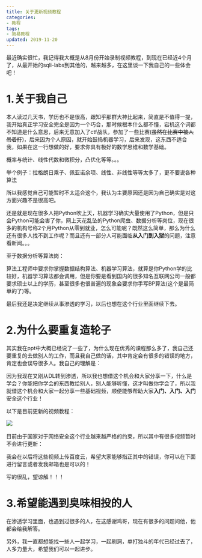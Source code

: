 ```yaml
---
title: 关于更新视频教程
categories:
- 教程
tags:
- 简易教程
updated: 2019-11-20
---
```




最近确实很忙，我记得我大概是从8月份开始录制视频教程，到现在已经近4个月了，从最开始的sqli-labs到其他的，越来越多，在这里谈一下我自己的一些体会吧！



# 1.关于我自己

本人读过几天书，学历也不是很高，跟知乎那群大神比起来，简直是不值得一提，我开始真正学习安全完全是因为一个巧合，那时候根本什么都不懂，宕机这个词都不知道是什么意思，后来无意加入了ctf战队，参加了一些比赛(<s>虽然在比赛中被人吊着打</s>)，后来因为个人原因，就开始鼓捣机器学习，后来发现，这东西不适合我，如果在这一行想做的好，要求你具有极好的数学思维和数学基础。

概率与统计、线性代数和微积分，凸优化等等。。。

举个例子：拉格朗日乘子、佩亚诺余项、线性、非线性等等太多了，更不要说各种算法

所以我感觉自己可能暂时不太适合这个，我认为主要原因还是因为自己确实是对这方面兴趣不是很高吧。

还是就是现在很多人把Python吹上天，机器学习确实大量使用了Python，但是只会Python可能会害了你，网上天花乱坠的Python爬虫、数据分析等岗位，现在很多的机构号称2个月Python从零到就业，怎么可能呢？既然这么简单，那么为什么还有很多人找不到工作呢？而且还有一部分人可能面临**从入门到入狱**的问题，注意看新闻。。。

至于数据分析等算法岗：

算法工程师中要求你掌握数据结构算法、机器学习算法，就算是你Python学的比较好，机器学习算法都会调用，但是你要是看到国内的很多知名互联网公司一般都要求硕士以上的学历，甚至很多也很普遍的现象会要求你手写BP算法(这个是最简单的了)等。

最后我还是决定继续从事渗透的学习，以后也想在这个行业里面继续下去。

# 2.为什么要重复造轮子

其实我在ppt中大概已经说了一些了，为什么现在优秀的课程那么多了，我自己还要重复的去做别人的工作，而且我自己做的话，其中肯定会有很多的错误的地方，肯定也会误导很多人。我自己的理解是：

因为我现在又刚从DL转到渗透，所以我也想借这个机会和大家分享一下，什么是学会？你能把你学会的东西教给别人，别人能够听懂，这才叫做你学会了，所以我就借这个机会和大家一起分享一些基础视频，顺便能够帮助大家**入门、入门、入门**安全这个行业！

以下是目前更新的视频教程：

​	<img src="{{ site.url }}/assets//blog_images/2019/11月/关于更新视频教程_01.png" />

目前由于国家对于网络安全这个行业越来越严格的约束，所以其中有很多视频暂时不会进行更新：

我会在以后将这些视频上传百度云，希望大家能够指正其中的错误，你可以在下面进行留言或者发我邮箱也是可以的！

写的很乱，望谅解！！！

# 3.希望能遇到臭味相投的人

在渗透学习里面，也遇到过很多的人，在这感谢鸡哥，现在有很多的问题问他，他都会给我解答。

另外，我一直都想能找一些人一起学习，一起刷洞，单打独斗的年代已经过去了，人多力量大，希望我们可以一起进步。







